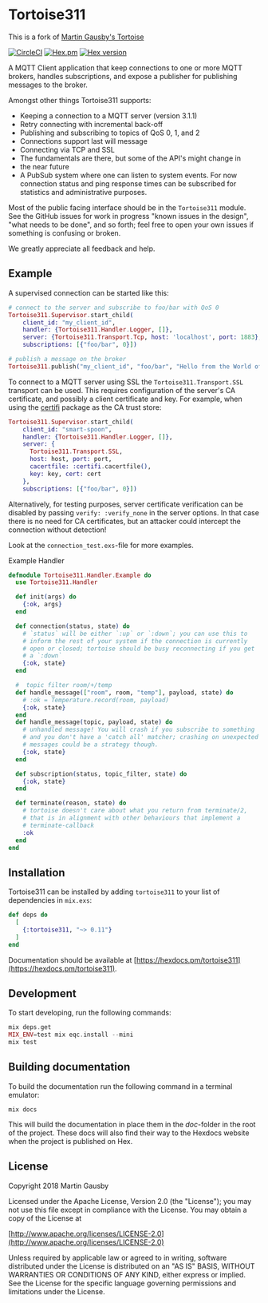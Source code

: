 # Tortoise311

This is a fork of [Martin Gausby's Tortoise](https://github.com/gausby/tortoise)

[![CircleCI](https://circleci.com/gh/smartrent/tortoise311/tree/main.svg?style=svg)](https://circleci.com/gh/smartrent/tortoise311/tree/main)
[![Hex.pm](https://img.shields.io/hexpm/l/tortoise311.svg "Apache 2.0 Licensed")](https://github.com/smartrent/tortoise311/blob/main/LICENSE)
[![Hex version](https://img.shields.io/hexpm/v/tortoise311.svg "Hex version")](https://hex.pm/packages/tortoise311)

A MQTT Client application that keep connections to one or more MQTT
brokers, handles subscriptions, and expose a publisher for publishing
messages to the broker.

Amongst other things Tortoise311 supports:

* Keeping a connection to a MQTT server (version 3.1.1)
* Retry connecting with incremental back-off
* Publishing and subscribing to topics of QoS 0, 1, and 2
* Connections support last will message
* Connecting via TCP and SSL
* The fundamentals are there, but some of the API's might change in
* the near future
* A PubSub system where one can listen to system events. For now connection status and ping response times can be subscribed for statistics and administrative purposes.

Most of the public facing interface should be in the `Tortoise311`
module. See the GitHub issues for work in progress "known issues in
the design", "what needs to be done", and so forth; feel free to open
your own issues if something is confusing or broken.

We greatly appreciate all feedback and help.

## Example

A supervised connection can be started like this:

``` elixir
# connect to the server and subscribe to foo/bar with QoS 0
Tortoise311.Supervisor.start_child(
    client_id: "my_client_id",
    handler: {Tortoise311.Handler.Logger, []},
    server: {Tortoise311.Transport.Tcp, host: 'localhost', port: 1883},
    subscriptions: [{"foo/bar", 0}])

# publish a message on the broker
Tortoise311.publish("my_client_id", "foo/bar", "Hello from the World of Tomorrow !", qos: 0)
```

To connect to a MQTT server using SSL the `Tortoise311.Transport.SSL`
transport can be used. This requires configuration of the server's
CA certificate, and possibly a client certificate and key. For
example, when using the [certifi](https://hex.pm/packages/certifi)
package as the CA trust store:

``` elixir
Tortoise311.Supervisor.start_child(
    client_id: "smart-spoon",
    handler: {Tortoise311.Handler.Logger, []},
    server: {
      Tortoise311.Transport.SSL,
      host: host, port: port,
      cacertfile: :certifi.cacertfile(),
      key: key, cert: cert
    },
    subscriptions: [{"foo/bar", 0}])
```

Alternatively, for testing purposes, server certificate verification
can be disabled by passing `verify: :verify_none` in the server
options. In that case there is no need for CA certificates, but an
attacker could intercept the connection without detection!

Look at the `connection_test.exs`-file for more examples.

Example Handler

```elixir
defmodule Tortoise311.Handler.Example do
  use Tortoise311.Handler

  def init(args) do
    {:ok, args}
  end

  def connection(status, state) do
    # `status` will be either `:up` or `:down`; you can use this to
    # inform the rest of your system if the connection is currently
    # open or closed; tortoise should be busy reconnecting if you get
    # a `:down`
    {:ok, state}
  end

  #  topic filter room/+/temp
  def handle_message(["room", room, "temp"], payload, state) do
    # :ok = Temperature.record(room, payload)
    {:ok, state}
  end
  def handle_message(topic, payload, state) do
    # unhandled message! You will crash if you subscribe to something
    # and you don't have a 'catch all' matcher; crashing on unexpected
    # messages could be a strategy though.
    {:ok, state}
  end

  def subscription(status, topic_filter, state) do
    {:ok, state}
  end

  def terminate(reason, state) do
    # tortoise doesn't care about what you return from terminate/2,
    # that is in alignment with other behaviours that implement a
    # terminate-callback
    :ok
  end
end
```

## Installation

Tortoise311 can be installed by adding `tortoise311` to your list of
dependencies in `mix.exs`:

```elixir
def deps do
  [
    {:tortoise311, "~> 0.11"}
  ]
end
```

Documentation should be available at
[https://hexdocs.pm/tortoise311](https://hexdocs.pm/tortoise311).

## Development

To start developing, run the following commands:

``` elixir
mix deps.get
MIX_ENV=test mix eqc.install --mini
mix test
```

## Building documentation

To build the documentation run the following command in a terminal emulator:

``` shell
mix docs
```

This will build the documentation in place them in the *doc*-folder in
the root of the project. These docs will also find their way to the
Hexdocs website when the project is published on Hex.

## License

Copyright 2018 Martin Gausby

Licensed under the Apache License, Version 2.0 (the "License");
you may not use this file except in compliance with the License.
You may obtain a copy of the License at

[http://www.apache.org/licenses/LICENSE-2.0](http://www.apache.org/licenses/LICENSE-2.0)

Unless required by applicable law or agreed to in writing, software
distributed under the License is distributed on an "AS IS" BASIS,
WITHOUT WARRANTIES OR CONDITIONS OF ANY KIND, either express or implied.
See the License for the specific language governing permissions and
limitations under the License.
